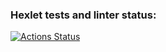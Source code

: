 ### Hexlet tests and linter status:
[![Actions Status](https://github.com/GreedVal/php-project-9/actions/workflows/hexlet-check.yml/badge.svg)](https://github.com/GreedVal/php-project-9/actions)